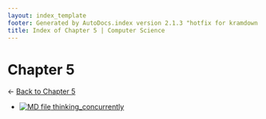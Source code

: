 ```yaml
---
layout: index_template
footer: Generated by AutoDocs.index version 2.1.3 "hotfix for kramdown bugs" ⓒ Starwort, 2020
title: Index of Chapter 5 | Computer Science
---
```


# Chapter 5

← [Back to Chapter 5](..)

- [![MD file](https://img.icons8.com/windows/512/bb86fc/regular-document.png) thinking_concurrently](Paper_2/section_1/chapter_5/thinking_concurrently.md)
